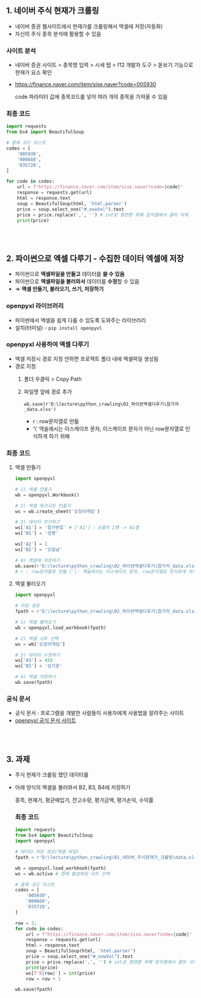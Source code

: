 ## 1. 네이버 주식 현재가 크롤링

- 네이버 증권 웹사이트에서 현재가를 크롤링해서 엑셀에 저장(자동화)
- 자신의 주식 종목 분석에 활용할 수 있음

### 사이트 분석


- 네이버 증권 사이트 > 종목명 입력 > 시세 탭 > f12 개발자 도구 > 돋보기 기능으로 현재가 요소 확인

- https://finance.naver.com/item/sise.naver?code=005930

    code 파라미터 값에 종목코드를 넣어 여러 개의 종목을 가져올 수 있음

### 최종 코드


```python
import requests
from bs4 import BeautifulSoup

# 종목 코드 리스트
codes = [
    '005930',
    '000660',
    '035720',
]

for code in codes:
    url = f"https://finance.naver.com/item/sise.naver?code={code}" 
    response = requests.get(url)
    html = response.text
    soup = BeautifulSoup(html, 'html.parser')
    price = soup.select_one("#_nowVal").text
    price = price.replace(',', '') # int로 형변환 위해 문자열에서 콤마 삭제
    print(price)
```

<br><br>

## 2. 파이썬으로 엑셀 다루기 - 수집한 데이터 엑셀에 저장


- 파이썬으로 **엑셀파일을 만들고** 데이터를 **쓸 수 있음**
- 파이썬으로 **엑셀파일을 불러와서** 데이터를 **수정**할 수 있음
- ⇒ **엑셀 만들기, 불러오기, 쓰기, 저장하기**

### openpyxl 라이브러리


- 파이썬에서 엑셀을 쉽게 다룰 수 있도록 도와주는 라이브러리
- 설치(터미널) - `pip install openpyxl`

### openpyxl 사용하여 엑셀 다루기


- 엑셀 저장시 경로 지정 안하면 프로젝트 폴더 내에 엑셀파일 생성됨
- 경로 지정
    1. 폴더 우클릭 > Copy Path
        
    2. 파일명 앞에 경로 추가
        
        `wb.save(r'D:\lecture\python_crawling\02_파이썬엑셀다루기\참가자_data.xlsx')`
        
        - r : row문자열로 만듦
        - '\\' 역슬래시는 이스케이프 문자, 이스케이프 문자가 아닌 row문자열로 인식하게 하기 위해
        
    

### 최종 코드


1. 엑셀 만들기
    
    ```python
    import openpyxl
    
    # 1) 엑셀 만들기
    wb = openpyxl.Workbook()
    
    # 2) 엑셀 워크시트 만들기
    ws = wb.create_sheet('오징어게임')
    
    # 3) 데이터 추가하기
    ws['A1'] = '참가번호' # ['A1'] : A열의 1행 -> A1셀
    ws['B1'] = '성명'
    
    ws['A2'] = 1
    ws['B2'] = '오일남'
    
    # 4) 엑셀에 저장하기
    wb.save(r'D:\lecture\python_crawling\02_파이썬엑셀다루기\참가자_data.xlsx') 
    # r : row문자열로 만듦 ('\' 역슬래시는 이스케이프 문자, row문자열로 인식하게 하기 위해서)
    ```
    
2. 엑셀 불러오기
    
    ```python
    import openpyxl
    
    # 저장 경로
    fpath = r'D:\lecture\python_crawling\02_파이썬엑셀다루기\참가자_data.xlsx'
    
    # 1) 엑셀 불러오기
    wb = openpyxl.load_workbook(fpath)
    
    # 2) 엑셀 시트 선택
    ws = wb['오징어게임']
    
    # 3) 데이터 수정하기
    ws['A3'] = 456
    ws['B3'] = '성기훈'
    
    # 4) 엑셀 저장하기
    wb.save(fpath)
    ```
    

### 공식 문서


- 공식 문서 : 프로그램을 개발한 사람들이 사용자에게 사용법을 알려주는 사이트
- [openpyxl 공식 문서 사이트](https://openpyxl.readthedocs.io/en/stable/tutorial.html)

<br><br>

## 3. 과제


- 주식 현재가 크롤링 했던 데이터를
- 아래 양식의 엑셀을 불러와서 B2, B3, B4에 저장하기
    
    종목, 현재가, 평균매입가, 잔고수량, 평가금액, 평가손익, 수익률
    
    

    ### 최종 코드


    ```python
    import requests
    from bs4 import BeautifulSoup
    import openpyxl

    # 데이터 저장 경로(엑셀 파일)
    fpath = r'D:\lecture\python_crawling\01_네이버_주식현재가_크롤링\data.xlsx'

    wb = openpyxl.load_workbook(fpath)
    ws = wb.active # 현재 활성화된 시트 선택

    # 종목 코드 리스트
    codes = [
        '005930',
        '000660',
        '035720',
    ]

    row = 2;
    for code in codes:
        url = f"https://finance.naver.com/item/sise.naver?code={code}" 
        response = requests.get(url)
        html = response.text
        soup = BeautifulSoup(html, 'html.parser')
        price = soup.select_one("#_nowVal").text
        price = price.replace(',', '') # int로 형변환 위해 문자열에서 콤마 삭제
        print(price)
        ws[f'B{row}'] = int(price)
        row = row + 1

    wb.save(fpath)
    ```
